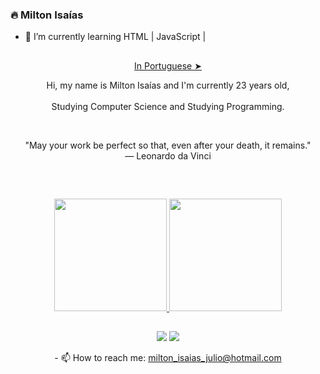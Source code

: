 ### 🔥 Milton Isaías

- 🌱 I’m currently learning HTML | JavaScript |
##

  <p align="center"><a href="./README.pt-br.md">In Portuguese ➤</a></p>
  
<!-- ABOUT OF ME -->
<p align="center" style="text-align: center;">
Hi, my name is Milton Isaías and I'm currently 23 years old,<br><br> Studying Computer Science and Studying Programming. 
</p>
<!-- QUOTE -->
<br>
<p align="center">
"May your work be perfect so that, even after your death, it remains."
<br>
― Leonardo da Vinci
</p>
<br>
 
##
<div align="center">
  <a href="https://github.com/miltonisaias">
  <img height="180em" src="https://github-readme-stats.vercel.app/api?username=miltonisaias&show_icons=true&theme=dark&include_all_commits=true&count_private=true"/>
  <img height="180em" src="https://github-readme-stats.vercel.app/api/top-langs/?username=miltonisaias&layout=compact&langs_count=7&theme=dark"/>
</div>

##  
<div align="center">
  <a href="https://www.instagram.com/o1000ton/" target="_blank"><img src="https://img.shields.io/badge/-Instagram-%23E4405F?style=for-the-badge&logo=instagram&logoColor=white" target="_blank"></a>
  <a href="https://www.linkedin.com/in/milton-de-oliveira-4b5225203/" target="_blank"><img src="https://img.shields.io/badge/-LinkedIn-%230077B5?style=for-the-badge&logo=linkedin&logoColor=white" target="_blank"></a>   
</div>
  
  
<p align="center">
- 📫 How to reach me: <a href="mailto:milton_isaias_julio@hotmail.com">milton_isaias_julio@hotmail.com</a>
</p>
